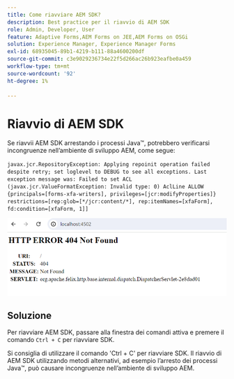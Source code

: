 ```yaml
---
title: Come riavviare AEM SDK?
description: Best practice per il riavvio di AEM SDK
role: Admin, Developer, User
feature: Adaptive Forms,AEM Forms on JEE,AEM Forms on OSGi
solution: Experience Manager, Experience Manager Forms
exl-id: 68935045-89b1-4219-b111-88a4600200df
source-git-commit: c3e9029236734e22f5d266ac26b923eafbe0a459
workflow-type: tm+mt
source-wordcount: '92'
ht-degree: 1%

---
```


# Riavvio di AEM SDK

Se riavvii AEM SDK arrestando i processi Java™, potrebbero verificarsi incongruenze nell’ambiente di sviluppo AEM, come segue:

`javax.jcr.RepositoryException: Applying repoinit operation failed despite retry; set loglevel to DEBUG to see all exceptions. Last exception message was: Failed to set ACL (javax.jcr.ValueFormatException: Invalid type: 0) AclLine ALLOW {principals=[forms-xfa-writers], privileges=[jcr:modifyProperties]} restrictions=[rep:glob=[*/jcr:content/*], rep:itemNames=[xfaForm], fd:condition=[xfaForm, 1]]`

![Riavvia-aem-sdk-error](/help/forms/using/assets/restart-sdk-error.png)

## Soluzione

Per riavviare AEM SDK, passare alla finestra dei comandi attiva e premere il comando `Ctrl + C` per riavviare SDK.

Si consiglia di utilizzare il comando &#39;Ctrl + C&#39; per riavviare SDK. Il riavvio di AEM SDK utilizzando metodi alternativi, ad esempio l’arresto dei processi Java™, può causare incongruenze nell’ambiente di sviluppo AEM.
